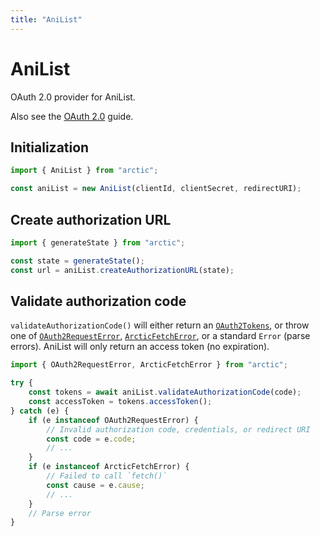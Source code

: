 ```yaml
---
title: "AniList"
---
```


# AniList

OAuth 2.0 provider for AniList.

Also see the [OAuth 2.0](/guides/oauth2) guide.

## Initialization

```ts
import { AniList } from "arctic";

const aniList = new AniList(clientId, clientSecret, redirectURI);
```

## Create authorization URL

```ts
import { generateState } from "arctic";

const state = generateState();
const url = aniList.createAuthorizationURL(state);
```

## Validate authorization code

`validateAuthorizationCode()` will either return an [`OAuth2Tokens`](/reference/OAuth2Tokens), or throw one of [`OAuth2RequestError`](/reference/OAuth2RequestError), [`ArcticFetchError`](/reference/ArcticFetchError), or a standard `Error` (parse errors). AniList will only return an access token (no expiration).

```ts
import { OAuth2RequestError, ArcticFetchError } from "arctic";

try {
	const tokens = await aniList.validateAuthorizationCode(code);
	const accessToken = tokens.accessToken();
} catch (e) {
	if (e instanceof OAuth2RequestError) {
		// Invalid authorization code, credentials, or redirect URI
		const code = e.code;
		// ...
	}
	if (e instanceof ArcticFetchError) {
		// Failed to call `fetch()`
		const cause = e.cause;
		// ...
	}
	// Parse error
}
```
